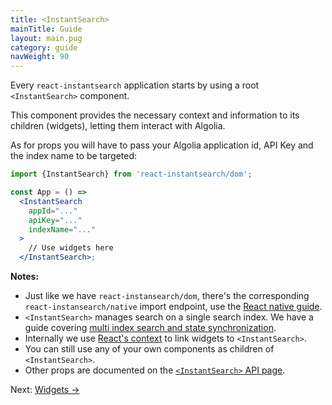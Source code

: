 ```yaml
---
title: <InstantSearch>
mainTitle: Guide
layout: main.pug
category: guide
navWeight: 90
---
```


Every `react-instantsearch` application starts by using a root `<InstantSearch>` component.

This component provides the necessary context and information to its children (widgets), letting them interact with Algolia.

As for props you will have to pass your Algolia application id, API Key and the index name to be targeted:

```jsx
import {InstantSearch} from 'react-instantsearch/dom';

const App = () =>
  <InstantSearch
    appId="..."
    apiKey="..."
    indexName="..."
  >
    // Use widgets here
  </InstantSearch>;
```

**Notes:**
* Just like we have `react-instansearch/dom`, there's the corresponding `react-instansearch/native` import endpoint, use the [React native guide](guide/React_native.html).
* `<InstantSearch>` manages search on a single search index. We have a guide covering [multi index search and
state synchronization](guide/Multi_index.html).
* Internally we use [React's context](https://facebook.github.io/react/docs/context.html) to link widgets to
`<InstantSearch>`.
* You can still use any of your own components as children of `<InstantSearch>`.
* Other props are documented on the [`<InstantSearch>` API page](widgets/InstantSearch.html).

<div class="guide-nav">
Next: <a href="guide/Widgets.html">Widgets →</a>
</div>
